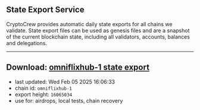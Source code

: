## State Export Service
CryptoCrew provides automatic daily state exports for all chains we validate. State export files can be used as genesis files and are a snapshot of the current blockchain state, including all validators, accounts, balances and delegations.

---
**Download: [omniflixhub-1 state export](https://dl-eu2.ccvalidators.com/SERVICE/omniflixhub/omniflixhub-1_export_16065034.json)**
---

- last updated: Wed Feb 05 2025 16:06:33
- chain id: `omniflixhub-1`
- export height: `16065034`
- use for: airdrops, local tests, chain recovery
